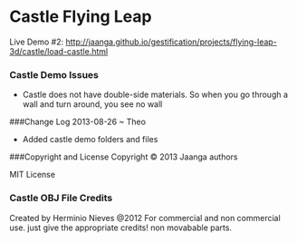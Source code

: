 Castle Flying Leap
==================

Live Demo #2: http://jaanga.github.io/gestification/projects/flying-leap-3d/castle/load-castle.html


### Castle Demo Issues
* Castle does not have double-side materials. So when you go through a wall and turn around, you see no wall



###Change Log
2013-08-26 ~ Theo
* Added castle demo folders and files


###Copyright and License
Copyright &copy; 2013 Jaanga authors

MIT License

### Castle OBJ File Credits
Created by Herminio Nieves @2012
For commercial and non commercial use.
just give the appropriate credits!
non movabable parts.